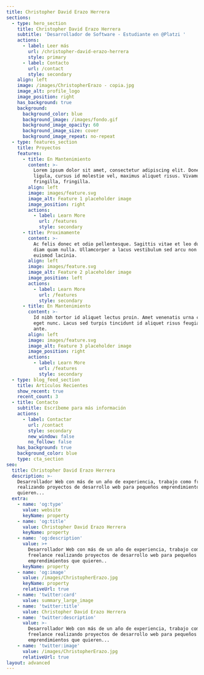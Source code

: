 ```yaml
---
title: Christopher David Erazo Herrera
sections:
  - type: hero_section
    title: Christopher David Erazo Herrera
    subtitle: 'Desarrollador de Software - Estudiante en @Platzi '
    actions:
      - label: Leer más
        url: /christopher-david-erazo-herrera
        style: primary
      - label: Contacto
        url: /contact
        style: secondary
    align: left
    image: /images/ChristopherErazo - copia.jpg
    image_alt: profile_logo
    image_position: right
    has_background: true
    background:
      background_color: blue
      background_image: /images/fondo.gif
      background_image_opacity: 60
      background_image_size: cover
      background_image_repeat: no-repeat
  - type: features_section
    title: Proyectos
    features:
      - title: En Mantenimiento
        content: >-
          Lorem ipsum dolor sit amet, consectetur adipiscing elit. Donec nisl
          ligula, cursus id molestie vel, maximus aliquet risus. Vivamus in nibh
          fringilla, fringilla.
        align: left
        image: images/feature.svg
        image_alt: Feature 1 placeholder image
        image_position: right
        actions:
          - label: Learn More
            url: /features
            style: secondary
      - title: Proximamente
        content: >-
          Ac felis donec et odio pellentesque. Sagittis vitae et leo duis ut
          diam quam nulla. Ullamcorper a lacus vestibulum sed arcu non odio
          euismod lacinia.
        align: left
        image: images/feature.svg
        image_alt: Feature 2 placeholder image
        image_position: left
        actions:
          - label: Learn More
            url: /features
            style: secondary
      - title: En Mantenimiento
        content: >-
          Id nibh tortor id aliquet lectus proin. Amet venenatis urna cursus
          eget nunc. Lacus sed turpis tincidunt id aliquet risus feugiat in
          ante.
        align: left
        image: images/feature.svg
        image_alt: Feature 3 placeholder image
        image_position: right
        actions:
          - label: Learn More
            url: /features
            style: secondary
  - type: blog_feed_section
    title: Artículos Recientes
    show_recent: true
    recent_count: 3
  - title: Contacto
    subtitle: Escríbeme para más información
    actions:
      - label: Contactar
        url: /contact
        style: secondary
        new_window: false
        no_follow: false
    has_background: true
    background_color: blue
    type: cta_section
seo:
  title: Christopher David Erazo Herrera
  description: >-
    Desarrollador Web con más de un año de experiencia, trabajo como freelance
    realizando proyectos de desarrollo web para pequeños emprendimientos que
    quieren...
  extra:
    - name: 'og:type'
      value: website
      keyName: property
    - name: 'og:title'
      value: Christopher David Erazo Herrera
      keyName: property
    - name: 'og:description'
      value: >+
        Desarrollador Web con más de un año de experiencia, trabajo como
        freelance realizando proyectos de desarrollo web para pequeños
        emprendimientos que quieren..
      keyName: property
    - name: 'og:image'
      value: /images/ChristopherErazo.jpg
      keyName: property
      relativeUrl: true
    - name: 'twitter:card'
      value: summary_large_image
    - name: 'twitter:title'
      value: Christopher David Erazo Herrera
    - name: 'twitter:description'
      value: >-
        Desarrollador Web con más de un año de experiencia, trabajo como
        freelance realizando proyectos de desarrollo web para pequeños
        emprendimientos que quieren...
    - name: 'twitter:image'
      value: /images/ChristopherErazo.jpg
      relativeUrl: true
layout: advanced
---
```

